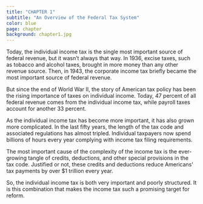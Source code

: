 ```yaml
---
title: "CHAPTER 1"
subtitle: "An Overview of the Federal Tax System"
color: blue
page: chapter
background: chapter1.jpg
---
```

Today, the individual income tax is the single most important source of federal revenue, but it wasn’t always that way. In 1936, excise taxes, such as tobacco and alcohol taxes, brought in more money than any other revenue source. Then, in 1943, the corporate income tax briefly became the most important source of federal revenue.

But since the end of World War II, the story of American tax policy has been the rising importance of taxes on individual income. Today, 47 percent of all federal revenue comes from the individual income tax, while payroll taxes account for another 33 percent.

As the individual income tax has become more important, it has also grown more complicated. In the last fifty years, the length of the tax code and associated regulations has almost tripled. Individual taxpayers now spend billions of hours every year complying with income tax filing requirements.

The most important cause of the complexity of the income tax is the ever-growing tangle of credits, deductions, and other special provisions in the tax code. Justified or not, these credits and deductions reduce Americans' tax payments by over $1 trillion every year.

So, the individual income tax is both very important and poorly structured. It is this combination that makes the income tax such a promising target for reform.

